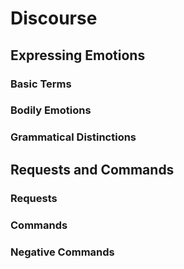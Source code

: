 # Discourse

## Expressing Emotions

### Basic Terms

### Bodily Emotions

### Grammatical Distinctions

## Requests and Commands

### Requests

### Commands

### Negative Commands

